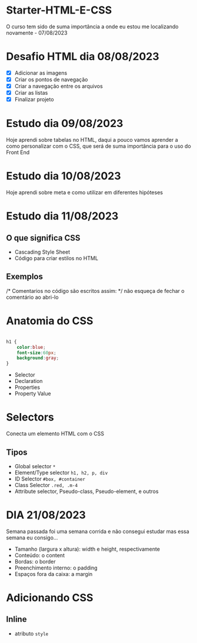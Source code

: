 # Starter-HTML-E-CSS

 O curso tem sido de suma importância a onde eu estou me localizando novamente - 07/08/2023

# Desafio HTML dia 08/08/2023

- [x] Adicionar as imagens
- [x] Criar os pontos de navegação
- [x] Criar a navegação entre os arquivos
- [x] Criar as listas
- [x] Finalizar projeto

# Estudo dia 09/08/2023

Hoje aprendi sobre tabelas no HTML, daqui a pouco vamos aprender a como personalizar com o CSS, que será de suma importância para o uso do Front End

# Estudo dia 10/08/2023

Hoje aprendi sobre meta e como utilizar em diferentes hipóteses

# Estudo dia 11/08/2023

## O que significa CSS

* Cascading Style Sheet
* Código para criar estilos no HTML

## Exemplos

/* Comentarios no código são escritos assim: */ não esqueça de fechar o comentário ao abri-lo

# Anatomia do CSS

```Css

h1 {
    color:blue;
    font-size:60px;
    background:gray;
}

```

* Selector
* Declaration
* Properties
* Property Value

# Selectors

Conecta um elemento HTML com o CSS

## Tipos

* Global selector `*`
* Element/Type selector `h1, h2, p, div`
* ID Selector `#box, #container`
* Class Selector `.red, .m-4`
* Attribute selector, Pseudo-class, Pseudo-element, e outros

# DIA 21/08/2023

Semana passada foi uma semana corrida e não consegui estudar mas essa semana eu consigo...

* Tamanho (largura x altura): width e height, respectivamente
* Conteúdo: o content
* Bordas: o border
* Preenchimento interno: o padding
* Espaços fora da caixa: a margin

# Adicionando CSS

## Inline

* atributo `style`

## <style>

* tag html que irá conter o css

## <link>

* arquivo css externo

## @import

* arquivo css externo

# Estudo dia 22/08/23

# A Cascata (cascading)

A escolha do browser de qual regra aplicar, caso haja muitas regras para o mesmo elemento

* Seu estilo é lido de cima para baixo.

É levado em consideração 3 fatores

1. Origem do estilo
2. Especificidade
3. Importância

### Origem do estilo

inline > tag style > tag link

### Especificidade

É um cálculo matemático, onde, cada tipo de seletor e origem do estilo, possuem valores a serem considerados.

0. Universal selector, combinators e nagation pseudo-class (:not())
1. Element type selector e pseudo-elements (::before, ::after)
10. Classes e attribute selectors ((type="radio))
100. ID selector
1000 Inline

# Estudo dia 23/08/2023

Bora lá para mais um dia de estudo

### A regra !important

* cuidado, evite o uso
* não é considerado uma boa prática
* quebra o fluxo natural da cascata

# At-rules

* Está relacionado ao comportamento do CSS
* começa com o sinal de `@` seguido do identificador e valor

## Exemplos comuns

- @import /* incluir um CSS externo */

- @media /* regras condicionais para dispositivos */

- @font-face /* fontes externas */

- @keyframes /* Animation */

```css
@import "https://local.com/style.css";

@media (min-width: 500px) {
    /* rules here */
}

@font-face {
    /* rules here */
}

@keyframes nameofanamiton {
    /* rules here */
}
```

# Shorthand

* junção de propriedades
* resumido
* legível

```css

{
    /* background properties */
    background-color: #000;
    background-image: url(images/bg.gif);
    background-repeat: no-repeat;
    background-position: left top;

    /* background shorthand */
    background: #000 url(images/bg.gif) no-repeat left top;

    /* font properties */
    font-style: italic;
    font-weight: bold;
    font-size: .8em;
    line-height: 1.2;
    font-family: Arial, sans-serif;

    /* font shorthand */
        font: bold italic .8em/1.2 Arial, sans-serif;
}
```
## Detalhes

* Não irá considerar propriedades anteriores
* Valores não especificados irão assumir o valor padrão
* Geralmente, a ordem descrita não importa, mas, se houver muitas propriedades com valores semelhantes, poderemos encontrar problemas

## Propriedades que aceitam shorthand

animation, background, border, border-bottom, border-color, border-left, border-radius, border-right, border-style, border-top, border-width, column-rule, columns, flex, flex-flow, font, grid, grid-area, grid-column, grid-row, grid template, list-style, margin, offset, outline, overflow, padding, place, content, place items, place self, text decoration, transition

# Estudo dia 24/08/2023

Hoje o dia foi exaustivo mas bora pra cima

# Funções

* nome seguido de bre e fecha parentesis
* recebe argumentos

## Exemplos

```css

@import url("http://urlaqui.com/style.css");

{
    color: rgb(255,0,100);
    width: calc(100% - 10px);
}
```
# Vendor Prefixes

Permite que browsers adicione `features` a fim ce colocar em uso alguma novidade que vemos no css

# Exemplo

```css

p {
	-webkit-background-clip: text; /*Chrome, Safari, iOS e Android*/
	-moz-background-clip: text; /* Mozilla (Firefox) */
	-ms-background-clip: text; /* Internet Explorer ou Edge*/
	-o-background-clip: text; /* Opera */
}
```

# Consultas

[http://ireade.github.io/wich-vendor-prefix/]
[http://caniuse.com]